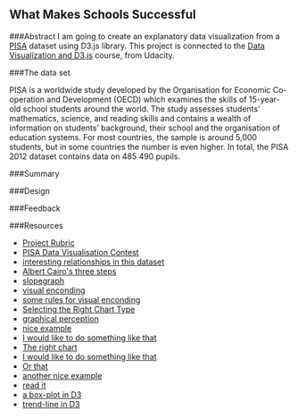 What Makes Schools Successful
--------------------------

###Abstract
I am going to create an explanatory data visualization from a [PISA](http://www.oecd.org/pisa/home/) dataset using D3.js library. This project is  connected to the <a href="https://udacity.com/course/ud120-nd">Data Visualization and D3.js</a> course, from Udacity. 

###The data set

 PISA is a worldwide study developed by the Organisation for Economic Co-operation and Development (OECD) which examines the skills of 15-year-old school students around the world. The study assesses students’ mathematics, science, and reading skills and contains a wealth of information on students’ background, their school and the organisation of education systems. For most countries, the sample is around 5,000 students, but in some countries the number is even higher. In total, the PISA 2012 dataset contains data on 485 490 pupils.

###Summary




###Design



###Feedback





###Resources

- [Project Rubric](https://docs.google.com/document/d/1zRVs73M7P5ACKB0n3Di4k0AskId3pc6lIpMBmmydETk/pub)
- [PISA Data Visualisation Contest](http://beta.icm.edu.pl/PISAcontest/)
- [interesting relationships in this dataset](https://books.google.com.br/books?id=0g9GAgAAQBAJ&pg=PA12&lpg=PA12&dq=pisa+2012+interesting+relationships&source=bl&ots=JP_IPR4DXD&sig=dAD56SUm0Kg1zG3adLqWgZX2h8Q&hl=en&sa=X&ved=0CDwQ6AEwBmoVChMIrMKt0JGHxwIVRI-QCh2FNAm-#v=onepage&q&f=false)
- [Albert Cairo's three steps](http://vizwiz.blogspot.com.br/2013/01/alberto-cairo-three-steps-to-become.html)
- [slopegraph](http://www.storytellingwithdata.com/blog/2014/03/more-on-slopegraphs)
- [visual enconding](http://www.targetprocess.com/articles/visual-encoding.html)
- [some rules for visual enconding](http://www.perceptualedge.com/articles/b-eye/encoding_values_in_graph.pdf)
- [Selecting the Right Chart Type](www.perceptualedge.com/articles/ie/the_right_graph.pdf)
- [graphical perception](http://flowingdata.com/2010/03/20/graphical-perception-learn-the-fundamentals-first/)
- [nice example](http://blog.thomsonreuters.com/wp-content/uploads/2014/07/semis-600x1024.jpg)
- [I would like to do something like that](http://www.nytimes.com/interactive/2012/05/17/business/dealbook/how-the-facebook-offering-compares.html?_r=0)
- [The right chart](http://www.perceptualedge.com/articles/ie/the_right_graph.pdf)
- [I would like to do something like that](http://emeeks.github.io/gestaltdataviz/section1.html)
- [Or that](http://www.nytimes.com/interactive/2014/05/19/health/rating-a-health-laws-success.html)
- [another nice example](http://graphics.wsj.com/us-housing-market/)
- [read it](http://www.science-craft.com/2014/10/21/data-visualisation-the-power-and-beauty-of-the-grammar-of-graphics/)
- [a box-plot in D3](http://bl.ocks.org/mbostock/4061502)
- [trend-line in D3](http://bl.ocks.org/benvandyke/8459843)
